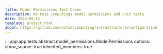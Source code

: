 ```yaml
---
title: Model Permissions Test Cases
description: No Fuss Computings model permissions add unit tests
date: 2024-06-15
template: project.html
about: https://gitlab.com/nofusscomputing/infrastructure/configuration-management/centurion_erp
---
```


::: app.app.tests.abstract.model_permissions.ModelPermissions
    options:
        show_source: true
        inherited_members: true
